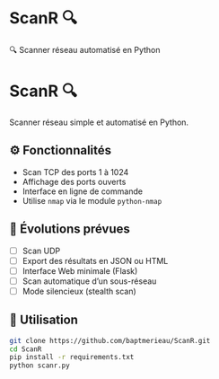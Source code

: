 # ScanR 🔍
🔍 Scanner réseau automatisé en Python
# ScanR 🔍

Scanner réseau simple et automatisé en Python.

## ⚙️ Fonctionnalités

- Scan TCP des ports 1 à 1024
- Affichage des ports ouverts
- Interface en ligne de commande
- Utilise `nmap` via le module `python-nmap`

## 🔧 Évolutions prévues

- [ ] Scan UDP
- [ ] Export des résultats en JSON ou HTML
- [ ] Interface Web minimale (Flask)
- [ ] Scan automatique d’un sous-réseau
- [ ] Mode silencieux (stealth scan)

## 🚀 Utilisation

```bash
git clone https://github.com/baptmerieau/ScanR.git
cd ScanR
pip install -r requirements.txt
python scanr.py



